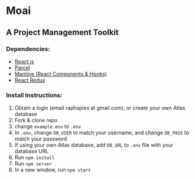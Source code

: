 # Moai

## A Project Management Toolkit

### Dependencies:
* [React.js](https://reactjs.org/)
* [Parcel](https://parceljs.org/)
* [Mantine (React Components & Hooks)](https://github.com/mantinedev/mantine)
* [React Redux](https://react-redux.js.org/)

### Install Instructions:
1. Obtain a login (email raphspies at gmail.com), or create your own Atlas database 
1. Fork & clone repo
1. change `example.env` to `.env`
1. In `.env`, change `DB_USER` to match your username, and change `DB_PASS` to match your password
1. If using your own Atlas database, add `DB_URL` to `.env` file with your database URL 
3. Run `npm install`
4. Run `npm server`
5. In a new window, run `npm start`
